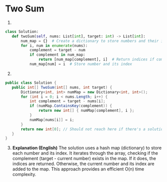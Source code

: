# Two Sum

1.
 ```python
class Solution:
    def twoSum(self, nums: List[int], target: int) -> List[int]:
        num_map = {}  # Create a dictionary to store numbers and their indices
        for i, num in enumerate(nums):
            complement = target - num
            if complement in num_map:
                return [num_map[complement], i]  # Return indices if complement found
            num_map[num] = i  # Store number and its index

```
2.
 ```csharp
public class Solution {
    public int[] TwoSum(int[] nums, int target) {
        Dictionary<int, int> numMap = new Dictionary<int, int>();
        for (int i = 0; i < nums.Length; i++) {
            int complement = target - nums[i];
            if (numMap.ContainsKey(complement)) {
                return new int[] { numMap[complement], i };
            }
            numMap[nums[i]] = i;
        }
        return new int[0]; // Should not reach here if there's a solution
    }
}
```
3. **Explanation (English)** The solution uses a hash map (dictionary) to store each number and its index.  It iterates through the array, checking if the complement (target - current number) exists in the map. If it does, the indices are returned. Otherwise, the current number and its index are added to the map. This approach provides an efficient O(n) time complexity.
	